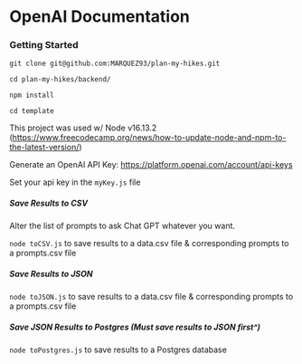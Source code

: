 # OpenAI Documentation

### Getting Started

`git clone git@github.com:MARQUEZ93/plan-my-hikes.git`

`cd plan-my-hikes/backend/`

`npm install`

`cd template`

This project was used w/ Node v16.13.2 (https://www.freecodecamp.org/news/how-to-update-node-and-npm-to-the-latest-version/)

Generate an OpenAI API Key: https://platform.openai.com/account/api-keys

Set your api key in the `myKey.js` file

##### Save Results to CSV

Alter the list of prompts to ask Chat GPT whatever you want.

`node toCSV.js` to save results to a data.csv file & corresponding prompts to a prompts.csv file

##### Save Results to JSON

`node toJSON.js` to save results to a data.csv file & corresponding prompts to a prompts.csv file

##### Save JSON Results to Postgres (Must save results to JSON first^)

`node toPostgres.js` to save results to a Postgres database

